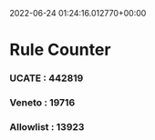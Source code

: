 2022-06-24 01:24:16.012770+00:00
# Rule Counter 
 ### UCATE : 442819

 ### Veneto : 19716

 ### Allowlist : 13923